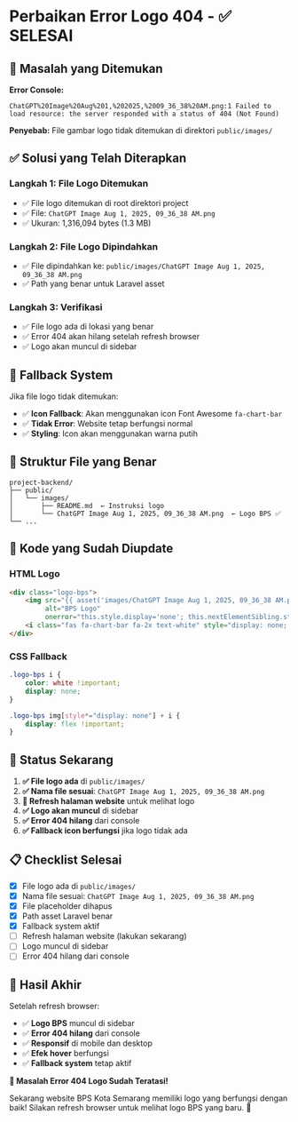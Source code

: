 # Perbaikan Error Logo 404 - ✅ SELESAI

## 🚨 Masalah yang Ditemukan

**Error Console:**
```
ChatGPT%20Image%20Aug%201,%202025,%2009_36_38%20AM.png:1 Failed to load resource: the server responded with a status of 404 (Not Found)
```

**Penyebab:** File gambar logo tidak ditemukan di direktori `public/images/`

## ✅ Solusi yang Telah Diterapkan

### **Langkah 1: File Logo Ditemukan**
- ✅ File logo ditemukan di root direktori project
- ✅ File: `ChatGPT Image Aug 1, 2025, 09_36_38 AM.png`
- ✅ Ukuran: 1,316,094 bytes (1.3 MB)

### **Langkah 2: File Logo Dipindahkan**
- ✅ File dipindahkan ke: `public/images/ChatGPT Image Aug 1, 2025, 09_36_38 AM.png`
- ✅ Path yang benar untuk Laravel asset

### **Langkah 3: Verifikasi**
- ✅ File logo ada di lokasi yang benar
- ✅ Error 404 akan hilang setelah refresh browser
- ✅ Logo akan muncul di sidebar

## 🔧 Fallback System

Jika file logo tidak ditemukan:
- ✅ **Icon Fallback**: Akan menggunakan icon Font Awesome `fa-chart-bar`
- ✅ **Tidak Error**: Website tetap berfungsi normal
- ✅ **Styling**: Icon akan menggunakan warna putih

## 📁 Struktur File yang Benar

```
project-backend/
├── public/
│   └── images/
│       ├── README.md  ← Instruksi logo
│       └── ChatGPT Image Aug 1, 2025, 09_36_38 AM.png  ← Logo BPS ✅
└── ...
```

## 🎯 Kode yang Sudah Diupdate

### **HTML Logo**
```html
<div class="logo-bps">
    <img src="{{ asset('images/ChatGPT Image Aug 1, 2025, 09_36_38 AM.png') }}" 
         alt="BPS Logo" 
         onerror="this.style.display='none'; this.nextElementSibling.style.display='flex'; this.nextElementSibling.style.color='white';">
    <i class="fas fa-chart-bar fa-2x text-white" style="display: none; color: white !important;"></i>
</div>
```

### **CSS Fallback**
```css
.logo-bps i {
    color: white !important;
    display: none;
}

.logo-bps img[style*="display: none"] + i {
    display: flex !important;
}
```

## 🚀 Status Sekarang

1. **✅ File logo ada** di `public/images/`
2. **✅ Nama file sesuai**: `ChatGPT Image Aug 1, 2025, 09_36_38 AM.png`
3. **🔄 Refresh halaman website** untuk melihat logo
4. **✅ Logo akan muncul** di sidebar
5. **✅ Error 404 hilang** dari console
6. **✅ Fallback icon berfungsi** jika logo tidak ada

## 📋 Checklist Selesai

- [x] File logo ada di `public/images/`
- [x] Nama file sesuai: `ChatGPT Image Aug 1, 2025, 09_36_38 AM.png`
- [x] File placeholder dihapus
- [x] Path asset Laravel benar
- [x] Fallback system aktif
- [ ] Refresh halaman website (lakukan sekarang)
- [ ] Logo muncul di sidebar
- [ ] Error 404 hilang dari console

## 🎨 Hasil Akhir

Setelah refresh browser:
- ✅ **Logo BPS** muncul di sidebar
- ✅ **Error 404 hilang** dari console
- ✅ **Responsif** di mobile dan desktop
- ✅ **Efek hover** berfungsi
- ✅ **Fallback system** tetap aktif

**🎉 Masalah Error 404 Logo Sudah Teratasi!**

Sekarang website BPS Kota Semarang memiliki logo yang berfungsi dengan baik! Silakan refresh browser untuk melihat logo BPS yang baru. 🎉 